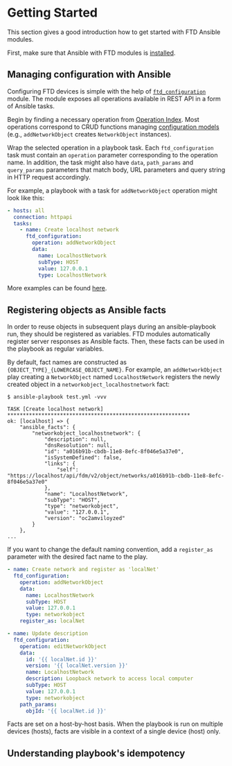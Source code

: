 # Getting Started

This section gives a good introduction how to get started with FTD Ansible modules. 

First, make sure that Ansible with FTD modules is [installed](./installation_guide.md).

## Managing configuration with Ansible

Configuring FTD devices is simple with the help of [`ftd_configuration`](https://docs.ansible.com/ansible/latest/modules/ftd_configuration_module.html)
module. The module exposes all operations available in REST API in a form of Ansible tasks.

Begin by finding a necessary operation from [Operation Index](operations/index.md). Most operations correspond to CRUD 
functions managing [configuration models](models/index.md) (e.g., `addNetworkObject` creates `NetworkObject` instances).

Wrap the selected operation in a playbook task. Each `ftd_configuration` task must contain an `operation` parameter 
corresponding to the operation name. In addition, the task might also have `data`, `path_params` and `query_params`
parameters that match body, URL parameters and query string in HTTP request accordingly.

For example, a playbook with a task for `addNetworkObject` operation might look like this:

```yaml
- hosts: all
  connection: httpapi
  tasks:
    - name: Create localhost network
      ftd_configuration:
        operation: addNetworkObject
        data:
          name: LocalhostNetwork
          subType: HOST
          value: 127.0.0.1
          type: LocalhostNetwork
```

More examples can be found [here](./examples.md).

## Registering objects as Ansible facts

In order to reuse objects in subsequent plays during an ansible-playbook run, they should be registered as variables. 
FTD modules automatically register server responses as Ansible facts. Then, these facts can be used in the playbook as 
regular variables.

By default, fact names are constructed as `{OBJECT_TYPE}_{LOWERCASE_OBJECT_NAME}`. For example, an `addNetworkObject` 
play creating a `NetworkObject` named `LocalhostNetwork` registers the newly created object in a 
`networkobject_localhostnetwork` fact:

```
$ ansible-playbook test.yml -vvv

TASK [Create localhost network] ***********************************************************
ok: [localhost] => {
    "ansible_facts": {
        "networkobject_localhostnetwork": {
            "description": null,
            "dnsResolution": null,
            "id": "a016b91b-cbdb-11e8-8efc-8f046e5a37e0",
            "isSystemDefined": false,
            "links": {
                "self": "https://localhost/api/fdm/v2/object/networks/a016b91b-cbdb-11e8-8efc-8f046e5a37e0"
            },
            "name": "LocalhostNetwork",
            "subType": "HOST",
            "type": "networkobject",
            "value": "127.0.0.1",
            "version": "oc2amviloyzed"
        }
    },
...
```

If you want to change the default naming convention, add a `register_as` parameter with the desired fact name to the play.

```yaml
- name: Create network and register as 'localNet'
  ftd_configuration:
    operation: addNetworkObject
    data:
      name: LocalhostNetwork
      subType: HOST
      value: 127.0.0.1
      type: networkobject
    register_as: localNet

- name: Update description
  ftd_configuration:
    operation: editNetworkObject
    data:
      id: '{{ localNet.id }}'
      version: '{{ localNet.version }}'
      name: LocalhostNetwork
      description: Loopback network to access local computer
      subType: HOST
      value: 127.0.0.1
      type: networkobject
    path_params:
      objId: '{{ localNet.id }}'
```

Facts are set on a host-by-host basis. When the playbook is run on multiple devices (hosts), facts are 
visible in a context of a single device (host) only.

## Understanding playbook's idempotency

